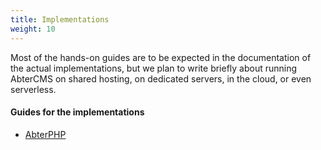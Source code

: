 ```yaml
---
title: Implementations
weight: 10
---
```


Most of the hands-on guides are to be expected in the documentation of the actual implementations, but we plan to write briefly about running AbterCMS on shared hosting, on dedicated servers, in the cloud, or even serverless.

#### Guides for the implementations

 - [AbterPHP](https://abterphp.abtercms.com/ops)